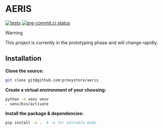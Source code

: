 # AERIS

[![tests](https://github.com/proxystore/aeris/actions/workflows/tests.yml/badge.svg)](https://github.com/proxystore/aeris/actions)
[![pre-commit.ci status](https://results.pre-commit.ci/badge/github/proxystore/aeris/main.svg)](https://results.pre-commit.ci/latest/github/proxystore/aeris/main)

> [!WARNING]
> This project is currently in the prototyping phase and will change rapidly.

## Installation

**Clone the source:**
```bash
git clone git@github.com:proxystore/aeris
```

**Create a virtual environment of your choosing:**
```bash
python -m venv venv
. venv/bin/activate
```

**Install the package & dependencies:**
```bash
pip install -e .  # -e for editable mode
```
